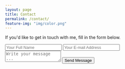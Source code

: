 ```yaml
---
layout: page
title: Contact
permalink: /contact/
feature-img: "img/color.png"
---
```


If you'd like to get in touch with me, fill in the form below.

<form action="https://getsimpleform.com/messages?form_api_token=3a222b818d17a4c9d8837a0eca356427" method="post">
  <!-- the redirect_to is optional, the form will redirect to the referrer on submission -->
  <input type='hidden' name='redirect_to' value='www.legalhacker.io/thank-you/' />
  <input type='text' name='name' placeholder='Your Full Name' />
  <input type='email' name='email' placeholder='Your E-mail Address' />
  <textarea name='message' placeholder='Write your message ...'></textarea>
  <input type='submit' value='Send Message' />
</form>
